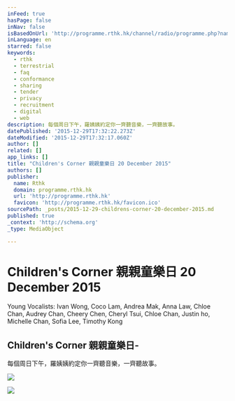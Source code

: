 ```yaml
---
inFeed: true
hasPage: false
inNav: false
isBasedOnUrl: 'http://programme.rthk.hk/channel/radio/programme.php?name=radio4%2Fchildren&d=2015-12-20&p=631&e&m=episode'
inLanguage: en
starred: false
keywords:
  - rthk
  - terrestrial
  - faq
  - conformance
  - sharing
  - tender
  - privacy
  - recruitment
  - digital
  - web
description: 每個周日下午，羅姨姨約定你一齊聽音樂，一齊聽故事。
datePublished: '2015-12-29T17:32:22.273Z'
dateModified: '2015-12-29T17:32:17.060Z'
author: []
related: []
app_links: []
title: "Children's Corner 親親童樂日 20 December 2015"
authors: []
publisher:
  name: Rthk
  domain: programme.rthk.hk
  url: 'http://programme.rthk.hk'
  favicon: 'http://programme.rthk.hk/favicon.ico'
sourcePath: _posts/2015-12-29-childrens-corner-20-december-2015.md
published: true
_context: 'http://schema.org'
_type: MediaObject

---
```

# Children's Corner 親親童樂日 20 December 2015

Young Vocalists: Ivan Wong, Coco Lam, Andrea Mak, Anna Law, Chloe Chan, Audrey Chan, Cheery Chen, Cheryl Tsui, Chloe Chan, Justin ho, Michelle Chan, Sofia Lee, Timothy Kong

<article style=""><h1>Children's Corner 親親童樂日-</h1><p>每個周日下午，羅姨姨約定你一齊聽音樂，一齊聽故事。</p><img src="http://rthkcms2.rthk.org.hk/assets/images/rthk/radio4/children/631_1920.jpg" /></article>

![](https://the-grid-user-content.s3-us-west-2.amazonaws.com/6d59cce7-0405-45ef-b61e-469cc4c2847b.jpg)